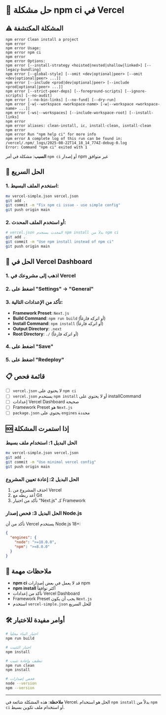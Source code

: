 # 🚨 حل مشكلة npm ci في Vercel

## ⚠️ المشكلة المكتشفة

```
npm error Clean install a project
npm error
npm error Usage:
npm error npm ci
npm error
npm error Options:
npm error [--install-strategy <hoisted|nested|shallow|linked>] [--legacy-bundling]
npm error [--global-style] [--omit <dev|optional|peer> [--omit <dev|optional|peer> ...]]
npm error [--include <prod|dev|optional|peer> [--include <prod|optional|peer> ...]]
npm error [--strict-peer-deps] [--foreground-scripts] [--ignore-scripts] [--no-audit]
npm error [--no-bin-links] [--no-fund] [--dry-run]
npm error [-w|--workspace <workspace-name> [-w|--workspace <workspace-name> ...]]
npm error [-ws|--workspaces] [--include-workspace-root] [--install-links]
npm error
npm error aliases: clean-install, ic, install-clean, isntall-clean
npm error
npm error Run "npm help ci" for more info
npm error A complete log of this run can be found in: /vercel/.npm/_logs/2025-08-22T14_18_14_774Z-debug-0.log
Error: Command "npm ci" exited with 1
```

**السبب**: مشكلة في أمر `npm ci` أو إصدار npm غير متوافق

## 🚀 الحل السريع

### 1. استخدم الملف البسيط:
```bash
mv vercel-simple.json vercel.json
git add .
git commit -m "Fix npm ci issue - use simple config"
git push origin main
```

### 2. أو استخدم الملف المحدث:
```bash
# vercel.json المحدث يستخدم npm install بدلاً من npm ci
git add .
git commit -m "Use npm install instead of npm ci"
git push origin main
```

## 🔧 الحل في Vercel Dashboard

### 1. اذهب إلى مشروعك في Vercel
### 2. اضغط على "Settings" → "General"
### 3. تأكد من الإعدادات التالية:
- **Framework Preset**: `Next.js`
- **Build Command**: `npm run build` (أو اتركه فارغاً)
- **Install Command**: `npm install` (أو اتركه فارغاً)
- **Output Directory**: `.next`
- **Root Directory**: `./` (أو اتركه فارغاً)

### 4. اضغط على "Save"
### 5. اضغط على "Redeploy"

## 📋 قائمة فحص

- [ ] `vercel.json` لا يحتوي على `npm ci`
- [ ] `vercel.json` يستخدم `npm install` أو لا يحتوي على installCommand
- [ ] إعدادات Vercel Dashboard صحيحة
- [ ] Framework Preset هو `Next.js`
- [ ] `package.json` يحتوي على `engines` محددة

## 🆘 إذا استمرت المشكلة

### الحل البديل 1: استخدام ملف بسيط
```bash
mv vercel-simple.json vercel.json
git add .
git commit -m "Use minimal vercel config"
git push origin main
```

### الحل البديل 2: إعادة تعيين المشروع
1. احذف المشروع من Vercel
2. أعد ربطه مع Git
3. تأكد من اختيار "Next.js" كـ Framework

### الحل البديل 3: فحص إصدار Node.js
تأكد من أن Vercel يستخدم Node.js 18+:
```json
{
  "engines": {
    "node": ">=18.0.0",
    "npm": ">=8.0.0"
  }
}
```

## 📝 ملاحظات مهمة

- **npm ci** قد لا يعمل في بعض إصدارات npm
- **npm install** أكثر توافقاً
- تأكد من إعدادات Vercel Dashboard
- Framework Preset يجب أن يكون `Next.js`
- استخدم `vercel-simple.json` للحل السريع

## 🛠️ أوامر مفيدة للاختبار

```bash
# اختبار البناء محلياً
npm run build

# اختبار التثبيت
npm install

# تنظيف وإعادة تثبيت
npm run clean
npm install

# فحص إصدارات
node --version
npm --version
```

---

**ملاحظة**: هذه المشكلة شائعة في Vercel. الحل هو استخدام `npm install` بدلاً من `npm ci` أو استخدام ملف تكوين بسيط. 